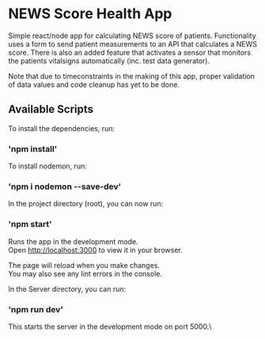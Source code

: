 # NEWS Score Health App
Simple react/node app for calculating NEWS score of patients. Functionality uses a form to send patient measurements to an API that calculates a NEWS score. There is also an added feature that activates a sensor that monitors the patients vitalsigns automatically (inc. test data generator).

Note that due to timeconstraints in the making of this app, proper validation of data values and code cleanup has yet to be done.

## Available Scripts

To install the dependencies, run:

### 'npm install' 

To install nodemon, run:

### 'npm i nodemon --save-dev'

In the project directory (root), you can now run:

### 'npm start'

Runs the app in the development mode.\
Open [http://localhost:3000](http://localhost:3000) to view it in your browser.

The page will reload when you make changes.\
You may also see any lint errors in the console.

In the Server directory, you can run:

### 'npm run dev'

This starts the server in the development mode on port 5000.\
